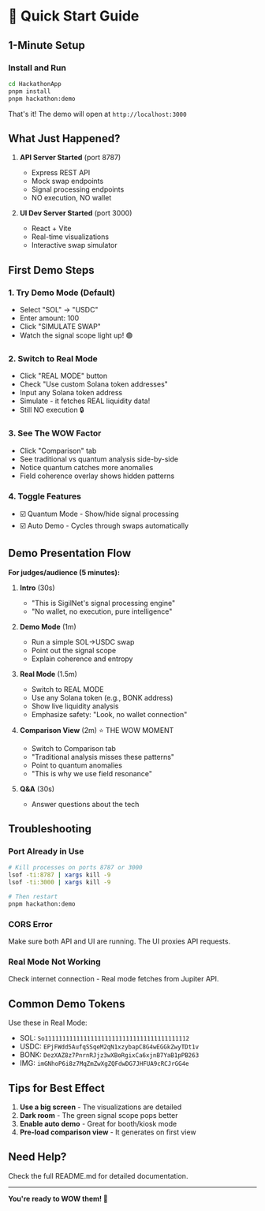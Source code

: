 # 🚀 Quick Start Guide

## 1-Minute Setup

### Install and Run
```bash
cd HackathonApp
pnpm install
pnpm hackathon:demo
```

That's it! The demo will open at `http://localhost:3000`

## What Just Happened?

1. **API Server Started** (port 8787)
   - Express REST API
   - Mock swap endpoints
   - Signal processing endpoints
   - NO execution, NO wallet

2. **UI Dev Server Started** (port 3000)
   - React + Vite
   - Real-time visualizations
   - Interactive swap simulator

## First Demo Steps

### 1. Try Demo Mode (Default)
- Select "SOL" → "USDC"
- Enter amount: 100
- Click "SIMULATE SWAP"
- Watch the signal scope light up! 🟢

### 2. Switch to Real Mode
- Click "REAL MODE" button
- Check "Use custom Solana token addresses"
- Input any Solana token address
- Simulate - it fetches REAL liquidity data!
- Still NO execution 🔒

### 3. See The WOW Factor
- Click "Comparison" tab
- See traditional vs quantum analysis side-by-side
- Notice quantum catches more anomalies
- Field coherence overlay shows hidden patterns

### 4. Toggle Features
- ☑️ Quantum Mode - Show/hide signal processing
- ☑️ Auto Demo - Cycles through swaps automatically

## Demo Presentation Flow

**For judges/audience (5 minutes):**

1. **Intro** (30s)
   - "This is SigilNet's signal processing engine"
   - "No wallet, no execution, pure intelligence"

2. **Demo Mode** (1m)
   - Run a simple SOL→USDC swap
   - Point out the signal scope
   - Explain coherence and entropy

3. **Real Mode** (1.5m)
   - Switch to REAL MODE
   - Use any Solana token (e.g., BONK address)
   - Show live liquidity analysis
   - Emphasize safety: "Look, no wallet connection"

4. **Comparison View** (2m) ⭐ THE WOW MOMENT
   - Switch to Comparison tab
   - "Traditional analysis misses these patterns"
   - Point to quantum anomalies
   - "This is why we use field resonance"

5. **Q&A** (30s)
   - Answer questions about the tech

## Troubleshooting

### Port Already in Use
```bash
# Kill processes on ports 8787 or 3000
lsof -ti:8787 | xargs kill -9
lsof -ti:3000 | xargs kill -9

# Then restart
pnpm hackathon:demo
```

### CORS Error
Make sure both API and UI are running. The UI proxies API requests.

### Real Mode Not Working
Check internet connection - Real mode fetches from Jupiter API.

## Common Demo Tokens

Use these in Real Mode:
- SOL: `So11111111111111111111111111111111111111112`
- USDC: `EPjFWdd5AufqSSqeM2qN1xzybapC8G4wEGGkZwyTDt1v`
- BONK: `DezXAZ8z7PnrnRJjz3wXBoRgixCa6xjnB7YaB1pPB263`
- IMG: `imGNhoP6i8z7MqZmZwXgZQFdwDG7JHFUA9cRCJrGG4e`

## Tips for Best Effect

1. **Use a big screen** - The visualizations are detailed
2. **Dark room** - The green signal scope pops better
3. **Enable auto demo** - Great for booth/kiosk mode
4. **Pre-load comparison view** - It generates on first view

## Need Help?

Check the full README.md for detailed documentation.

---

**You're ready to WOW them! 🎯**
